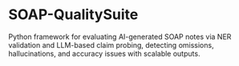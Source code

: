 # SOAP-QualitySuite
Python framework for evaluating AI-generated SOAP notes via NER validation and LLM-based claim probing, detecting omissions, hallucinations, and accuracy issues with scalable outputs.

